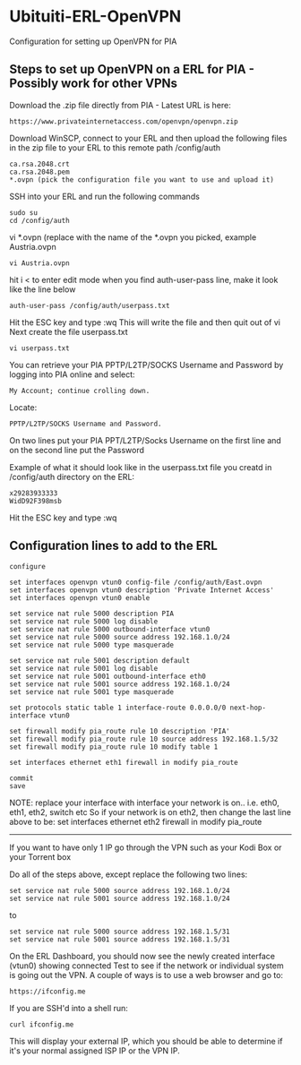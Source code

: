 # Ubituiti-ERL-OpenVPN
Configuration for setting up OpenVPN for PIA

## Steps to set up OpenVPN on a ERL for PIA - Possibly work for other VPNs ##

Download the .zip file directly from PIA - Latest URL is here:

    https://www.privateinternetaccess.com/openvpn/openvpn.zip

Download WinSCP, connect to your ERL and then upload the following files in the zip file to your ERL to this remote path /config/auth 
    
    ca.rsa.2048.crt
    ca.rsa.2048.pem
    *.ovpn (pick the configuration file you want to use and upload it)

SSH into your ERL and run the following commands

    sudo su
    cd /config/auth
vi *.ovpn (replace with the name of the *.ovpn you picked, example Austria.ovpn

    vi Austria.ovpn
hit i < to enter edit mode
when you find auth-user-pass line, make it look like the line below

    auth-user-pass /config/auth/userpass.txt
Hit the ESC key and type :wq
This will write the file and then quit out of vi
Next create the file userpass.txt

    vi userpass.txt
You can retrieve your PIA PPTP/L2TP/SOCKS Username and Password by logging into PIA online and select:

    My Account; continue crolling down.
Locate:

    PPTP/L2TP/SOCKS Username and Password.
On two lines put your PIA PPT/L2TP/Socks Username on the first line and on the second line put the Password

Example of what it should look like in the userpass.txt file you creatd in /config/auth directory on the ERL:

    x29283933333
    WidD92F398msb
Hit the ESC key and type :wq

## Configuration lines to add to the ERL ##

    configure

    set interfaces openvpn vtun0 config-file /config/auth/East.ovpn
    set interfaces openvpn vtun0 description 'Private Internet Access'
    set interfaces openvpn vtun0 enable

    set service nat rule 5000 description PIA
    set service nat rule 5000 log disable
    set service nat rule 5000 outbound-interface vtun0
    set service nat rule 5000 source address 192.168.1.0/24
    set service nat rule 5000 type masquerade

    set service nat rule 5001 description default
    set service nat rule 5001 log disable
    set service nat rule 5001 outbound-interface eth0
    set service nat rule 5001 source address 192.168.1.0/24
    set service nat rule 5001 type masquerade

    set protocols static table 1 interface-route 0.0.0.0/0 next-hop-interface vtun0

    set firewall modify pia_route rule 10 description 'PIA'
    set firewall modify pia_route rule 10 source address 192.168.1.5/32
    set firewall modify pia_route rule 10 modify table 1

    set interfaces ethernet eth1 firewall in modify pia_route

    commit
    save

NOTE: replace your interface with interface your network is on.. i.e. eth0, eth1, eth2, switch etc
So if your network is on eth2, then change the last line above to be:
set interfaces ethernet eth2 firewall in modify pia_route

------------------------

If you want to have only 1 IP go through the VPN such as your Kodi Box or your Torrent box

Do all of the steps above, except replace the following two lines:

    set service nat rule 5000 source address 192.168.1.0/24
    set service nat rule 5001 source address 192.168.1.0/24

to

    set service nat rule 5000 source address 192.168.1.5/31
    set service nat rule 5001 source address 192.168.1.5/31

On the ERL Dashboard, you should now see the newly created interface (vtun0) showing connected
Test to see if the network or individual system is going out the VPN.
A couple of ways is to use a web browser and go to:

    https://ifconfig.me
    
If you are SSH'd into a shell run:

    curl ifconfig.me
This will display your external IP, which you should be able to determine if it's your normal assigned ISP IP or the VPN IP.

